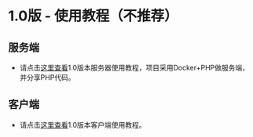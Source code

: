 # 1.0版 - 使用教程（不推荐）

## 服务端

- 请点击[这里查看](server/readme.md)1.0版本服务器使用教程，项目采用Docker+PHP做服务端，并分享PHP代码。

## 客户端

- 请点击[这里查看](client/readme.md)1.0版本客户端使用教程。


